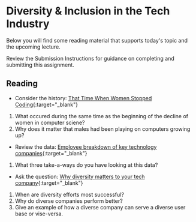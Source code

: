 # Diversity & Inclusion in the Tech Industry

Below you will find some reading material that supports today's topic and the upcoming lecture.

Review the Submission Instructions for guidance on completing and submitting this assignment.

## Reading

- Consider the history: [That Time When Women Stopped Coding](https://www.npr.org/sections/money/2014/10/21/357629765/when-women-stopped-coding){:target="_blank"}

1. What occured during the same time as the beginning of the decline of women in computer sciene?
1. Why does it matter that males had been playing on computers growing up?

- Review the data: [Employee breakdown of key technology companies](https://informationisbeautiful.net/visualizations/diversity-in-tech/){:target="_blank"}

1. What three take-a-ways do you have looking at this data?

- Ask the question: [Why diversity matters to your tech company](https://www.usatoday.com/story/tech/columnist/2015/07/21/why-diversity-matters-your-tech-company/30419871/){:target="_blank"}

1. When are diversity efforts most successful?
1. Why do diverse companies perform better?
1. Give an example of how a diverse company can serve a diverse user base or vise-versa.

<!-- ## Additional Resources

PLACEHOLDER

### Videos

PLACEHOLDER

### Bookmark/Skim

PLACEHOLDER -->

